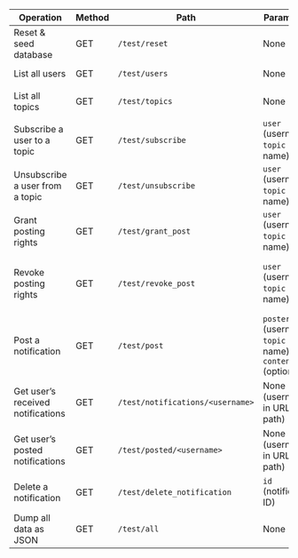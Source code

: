| Operation                       | Method | Path                                      | Parameters                                                       | Sample Response                                                | Remarks                                        |
|---------------------------------|--------|-------------------------------------------|------------------------------------------------------------------|----------------------------------------------------------------|------------------------------------------------|
| Reset & seed database           | GET    | `/test/reset`                             | None                                                             | `Database has been reset and seeded.`                          | For dev/testing only                          |
| List all users                  | GET    | `/test/users`                             | None                                                             | Multiple lines of `repr(User)`                                 |                                                |
| List all topics                 | GET    | `/test/topics`                            | None                                                             | Multiple lines like `General — subscribers: […], posters: […]` |                                                |
| Subscribe a user to a topic     | GET    | `/test/subscribe`                         | `user` (username), `topic` (topic name)                          | `tom subscribed to General`                                    | 404 if user or topic not found               |
| Unsubscribe a user from a topic | GET    | `/test/unsubscribe`                       | `user` (username), `topic` (topic name)                          | `tom unsubscribed from General`                                | 404 if user or topic not found               |
| Grant posting rights            | GET    | `/test/grant_post`                        | `user` (username), `topic` (topic name)                          | `Granted posting rights on 'General' to tom`                   | 404 if user or topic not found               |
| Revoke posting rights           | GET    | `/test/revoke_post`                       | `user` (username), `topic` (topic name)                          | `Revoked posting rights on 'General' from tom`                 | 404 if not found, 400 if no existing rights  |
| Post a notification             | GET    | `/test/post`                              | `poster` (username), `topic` (topic name),<br>`content` (optional) | `Posted notification: Notification(content=…, poster=…, date=…)` | 403 if poster not authorized                 |
| Get user’s received notifications | GET  | `/test/notifications/<username>`          | None (username in URL path)                                      | Multiple lines of `repr(Notification)`                         | 404 if user not found                        |
| Get user’s posted notifications | GET    | `/test/posted/<username>`                | None (username in URL path)                                      | Multiple lines of `repr(Notification)`                         | 404 if user not found                        |
| Delete a notification           | GET    | `/test/delete_notification`               | `id` (notification ID)                                           | `Deleted notification 5`                                       | 404 if notification not found                |
| Dump all data as JSON           | GET    | `/test/all`                               | None                                                             | JSON `{ users: […], topics: […], notifications: […] }`       |                                                |
